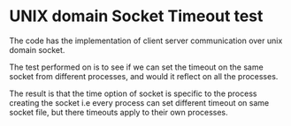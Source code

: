 # UNIX domain Socket Timeout test

The code has the implementation of client server communication over unix domain socket.

The test performed on is to see if we can set the timeout on the same socket from different processes, and would it reflect on all the processes.

The result is that the time option of socket is specific to the process creating the socket i.e every process can set different timeout on same socket file, but there timeouts apply to their own processes.
